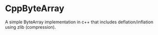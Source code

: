CppByteArray
============

A simple ByteArray implementation in c++ that includes deflation/inflation using zlib (compression).
